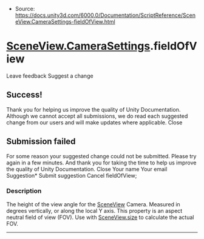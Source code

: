 * Source: https://docs.unity3d.com/6000.0/Documentation/ScriptReference/SceneView.CameraSettings-fieldOfView.html

#  [SceneView.CameraSettings](https://docs.unity3d.com/6000.0/Documentation/ScriptReference/SceneView.CameraSettings.html).fieldOfView
Leave feedback
Suggest a change
## Success!
Thank you for helping us improve the quality of Unity Documentation. Although we cannot accept all submissions, we do read each suggested change from our users and will make updates where applicable.
Close
## Submission failed
For some reason your suggested change could not be submitted. Please <a>try again</a> in a few minutes. And thank you for taking the time to help us improve the quality of Unity Documentation.
Close
Your name Your email Suggestion* Submit suggestion
Cancel
fieldOfView; 
### Description
The height of the view angle for the [SceneView](https://docs.unity3d.com/6000.0/Documentation/ScriptReference/SceneView.html) Camera. Measured in degrees vertically, or along the local Y axis.
This property is an aspect neutral field of view (FOV). Use with [SceneView.size](https://docs.unity3d.com/6000.0/Documentation/ScriptReference/SceneView-size.html) to calculate the actual FOV. 
* * *
